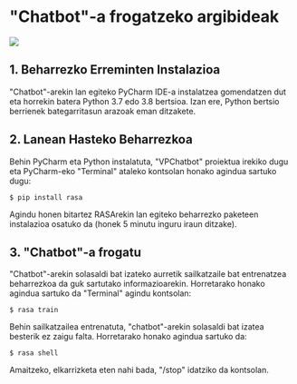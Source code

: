 # "Chatbot"-a frogatzeko argibideak

![](https://www.linkedin.com/pulse/connecting-rasa-whatsapp-messenger-tharun-reddy-mamillapally-)

##  1. Beharrezko Erreminten Instalazioa

"Chatbot"-arekin lan egiteko PyCharm IDE-a instalatzea gomendatzen dut eta horrekin batera Python 3.7 edo 3.8 
bertsioa. Izan ere, Python bertsio berrienek bategarritasun arazoak eman ditzakete.

##  2. Lanean Hasteko Beharrezkoa

Behin PyCharm eta Python instalatuta, "VPChatbot" proiektua irekiko dugu eta PyCharm-eko "Terminal" ataleko
kontsolan honako agindua sartuko dugu: 

`$ pip install rasa ` 

Agindu honen bitartez RASArekin lan egiteko beharrezko paketeen instalazioa osatuko da (honek 5 minutu inguru iraun
ditzake).

##  3. "Chatbot"-a frogatu

"Chatbot"-arekin solasaldi bat izateko aurretik sailkatzaile bat entrenatzea beharrezkoa da guk sartutako
informazioarekin. Horretarako honako agindua sartuko da "Terminal" agindu kontsolan:

`$ rasa train ` 

Behin sailkatzailea entrenatuta, "chatbot"-arekin solasaldi bat izatea besterik ez zaigu falta. Horretarako honako
agindua sartuko da:

`$ rasa shell ` 

Amaitzeko, elkarrizketa eten nahi bada, "/stop" idatziko da kontsolan.
